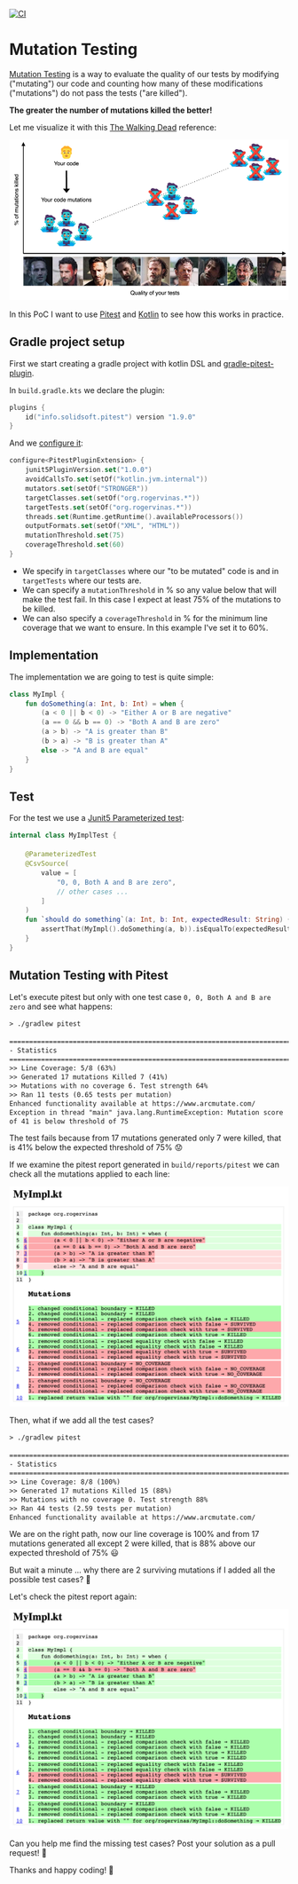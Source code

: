 [![CI](https://github.com/rogervinas/mutation-testing/actions/workflows/gradle.yml/badge.svg)](https://github.com/rogervinas/mutation-testing/actions/workflows/gradle.yml)

# Mutation Testing

[Mutation Testing](https://en.wikipedia.org/wiki/Mutation_testing) is a way to evaluate the quality of our tests by modifying ("mutating") our code and counting how many of these modifications ("mutations") do not pass the tests ("are killed"). 

**The greater the number of mutations killed the better!**

Let me visualize it with this [The Walking Dead](https://www.imdb.com/title/tt1520211/) reference:

![Mutation-Testing](doc/mutation-testing.png)

In this PoC I want to use [Pitest](https://pitest.org/) and [Kotlin](https://kotlinlang.org/) to see how this works in practice.

## Gradle project setup

First we start creating a gradle project with kotlin DSL and [gradle-pitest-plugin](https://plugins.gradle.org/plugin/info.solidsoft.pitest).

In `build.gradle.kts` we declare the plugin:
```kotlin
plugins {
    id("info.solidsoft.pitest") version "1.9.0"
}
```

And we [configure it](https://github.com/szpak/gradle-pitest-plugin#plugin-configuration):
```kotlin
configure<PitestPluginExtension> {
    junit5PluginVersion.set("1.0.0")
    avoidCallsTo.set(setOf("kotlin.jvm.internal"))
    mutators.set(setOf("STRONGER"))
    targetClasses.set(setOf("org.rogervinas.*"))
    targetTests.set(setOf("org.rogervinas.*"))
    threads.set(Runtime.getRuntime().availableProcessors())
    outputFormats.set(setOf("XML", "HTML"))
    mutationThreshold.set(75)
    coverageThreshold.set(60)
}
```
* We specify in `targetClasses` where our "to be mutated" code is and in `targetTests` where our tests are.
* We can specify a `mutationThreshold` in % so any value below that will make the test fail. In this case I expect at least 75% of the mutations to be killed.
* We can also specify a `coverageThreshold` in % for the minimum line coverage that we want to ensure. In this example I've set it to 60%.

## Implementation

The implementation we are going to test is quite simple:
```kotlin
class MyImpl {
    fun doSomething(a: Int, b: Int) = when {
        (a < 0 || b < 0) -> "Either A or B are negative"
        (a == 0 && b == 0) -> "Both A and B are zero"
        (a > b) -> "A is greater than B"
        (b > a) -> "B is greater than A"
        else -> "A and B are equal"
    }
}
```

## Test

For the test we use a [Junit5 Parameterized test](https://junit.org/junit5/docs/current/user-guide/#writing-tests-parameterized-tests):
```kotlin
internal class MyImplTest {

    @ParameterizedTest
    @CsvSource(
        value = [
            "0, 0, Both A and B are zero",
            // other cases ...
        ]
    )
    fun `should do something`(a: Int, b: Int, expectedResult: String) {
        assertThat(MyImpl().doSomething(a, b)).isEqualTo(expectedResult)
    }
}
```

## Mutation Testing with Pitest

Let's execute pitest but only with one test case `0, 0, Both A and B are zero` and see what happens:

```shell
> ./gradlew pitest

================================================================================
- Statistics
================================================================================
>> Line Coverage: 5/8 (63%)
>> Generated 17 mutations Killed 7 (41%)
>> Mutations with no coverage 6. Test strength 64%
>> Ran 11 tests (0.65 tests per mutation)
Enhanced functionality available at https://www.arcmutate.com/
Exception in thread "main" java.lang.RuntimeException: Mutation score of 41 is below threshold of 75
```

The test fails because from 17 mutations generated only 7 were killed, that is 41% below the expected threshold of 75% 😟

If we examine the pitest report generated in `build/reports/pitest` we can check all the mutations applied to each line:

![Pitest-Report-1](doc/pitest-report-1.png)

Then, what if we add all the test cases?

```shell
> ./gradlew pitest

================================================================================
- Statistics
================================================================================
>> Line Coverage: 8/8 (100%)
>> Generated 17 mutations Killed 15 (88%)
>> Mutations with no coverage 0. Test strength 88%
>> Ran 44 tests (2.59 tests per mutation)
Enhanced functionality available at https://www.arcmutate.com/
```

We are on the right path, now our line coverage is 100% and from 17 mutations generated all except 2 were killed, that is 88% above our expected threshold of 75% 😃

But wait a minute ... why there are 2 surviving mutations if I added all the possible test cases? 🤔

Let's check the pitest report again:

![Pitest-Report-2](doc/pitest-report-2.png)

Can you help me find the missing test cases? Post your solution as a pull request! 🙏

Thanks and happy coding! 💙
